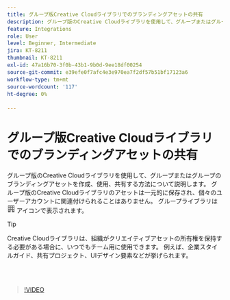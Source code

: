 ```yaml
---
title: グループ版Creative Cloudライブラリでのブランディングアセットの共有
description: グループ版のCreative Cloudライブラリを使用して、グループまたはグループのブランディングアセットを作成、使用、共有する方法について説明します
feature: Integrations
role: User
level: Beginner, Intermediate
jira: KT-8211
thumbnail: KT-8211
exl-id: 47a16b70-3f0b-43b1-9b0d-9ee18df00254
source-git-commit: e39efe0f7afc4e3e970ea7f2df57b51bf17123a6
workflow-type: tm+mt
source-wordcount: '117'
ht-degree: 0%

---
```


# グループ版Creative Cloudライブラリでのブランディングアセットの共有

グループ版のCreative Cloudライブラリを使用して、グループまたはグループのブランディングアセットを作成、使用、共有する方法について説明します。 グループ版のCreative Cloudライブラリのアセットは一元的に保存され、個々のユーザーアカウントに関連付けられることはありません。 グループライブラリは ![画像の作成](assets/Smock_Building_18_N.png) アイコンで表示されます。

>[!TIP]
>
>Creative Cloudライブラリは、組織がクリエイティブアセットの所有権を保持する必要がある場合に、いつでもチーム用に使用できます。 例えば、企業スタイルガイド、共有プロジェクト、UIデザイン要素などが挙げられます。

<br> 

>[!VIDEO](https://video.tv.adobe.com/v/335333?hidetitle=true)
